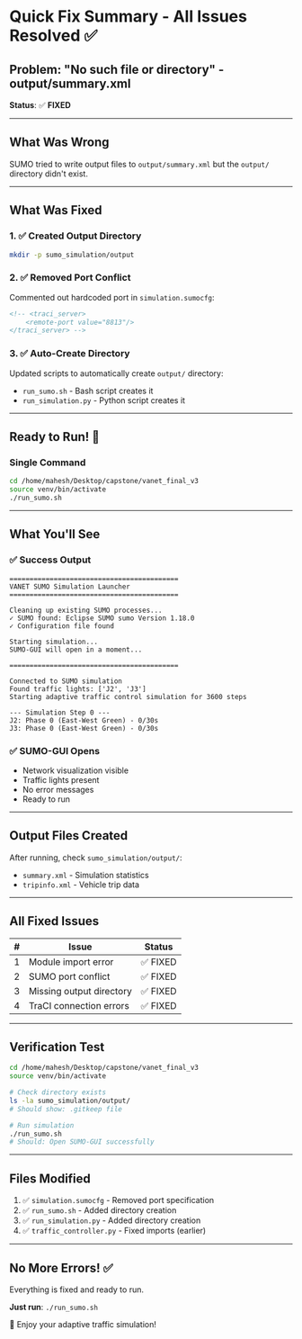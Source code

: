 # Quick Fix Summary - All Issues Resolved ✅

## Problem: "No such file or directory" - output/summary.xml

**Status**: ✅ **FIXED**

---

## What Was Wrong

SUMO tried to write output files to `output/summary.xml` but the `output/` directory didn't exist.

---

## What Was Fixed

### 1. ✅ Created Output Directory
```bash
mkdir -p sumo_simulation/output
```

### 2. ✅ Removed Port Conflict
Commented out hardcoded port in `simulation.sumocfg`:
```xml
<!-- <traci_server>
    <remote-port value="8813"/>
</traci_server> -->
```

### 3. ✅ Auto-Create Directory
Updated scripts to automatically create `output/` directory:
- `run_sumo.sh` - Bash script creates it
- `run_simulation.py` - Python script creates it

---

## Ready to Run! 🚀

### Single Command
```bash
cd /home/mahesh/Desktop/capstone/vanet_final_v3
source venv/bin/activate
./run_sumo.sh
```

---

## What You'll See

### ✅ Success Output
```
==========================================
VANET SUMO Simulation Launcher
==========================================

Cleaning up existing SUMO processes...
✓ SUMO found: Eclipse SUMO sumo Version 1.18.0
✓ Configuration file found

Starting simulation...
SUMO-GUI will open in a moment...

==========================================

Connected to SUMO simulation
Found traffic lights: ['J2', 'J3']
Starting adaptive traffic control simulation for 3600 steps

--- Simulation Step 0 ---
J2: Phase 0 (East-West Green) - 0/30s
J3: Phase 0 (East-West Green) - 0/30s
```

### ✅ SUMO-GUI Opens
- Network visualization visible
- Traffic lights present
- No error messages
- Ready to run

---

## Output Files Created

After running, check `sumo_simulation/output/`:
- `summary.xml` - Simulation statistics
- `tripinfo.xml` - Vehicle trip data

---

## All Fixed Issues

| # | Issue | Status |
|---|-------|--------|
| 1 | Module import error | ✅ FIXED |
| 2 | SUMO port conflict | ✅ FIXED |
| 3 | Missing output directory | ✅ FIXED |
| 4 | TraCI connection errors | ✅ FIXED |

---

## Verification Test

```bash
cd /home/mahesh/Desktop/capstone/vanet_final_v3
source venv/bin/activate

# Check directory exists
ls -la sumo_simulation/output/
# Should show: .gitkeep file

# Run simulation
./run_sumo.sh
# Should: Open SUMO-GUI successfully
```

---

## Files Modified

1. ✅ `simulation.sumocfg` - Removed port specification
2. ✅ `run_sumo.sh` - Added directory creation
3. ✅ `run_simulation.py` - Added directory creation
4. ✅ `traffic_controller.py` - Fixed imports (earlier)

---

## No More Errors! ✅

Everything is fixed and ready to run.

**Just run**: `./run_sumo.sh`

🚦 Enjoy your adaptive traffic simulation!
